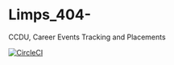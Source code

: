 # Limps_404-
CCDU, Career Events Tracking and Placements

[![CircleCI](https://circleci.com/gh/circleci/Limps_404-.svg?style=svg)](https://circleci.com/gh/circleci/circleci-docs)
